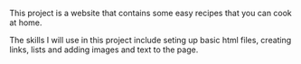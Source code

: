 This project is a website that contains some easy recipes that you can cook at home.

The skills I will use in this project include seting up basic html files, creating links, lists and adding images and text to the page.